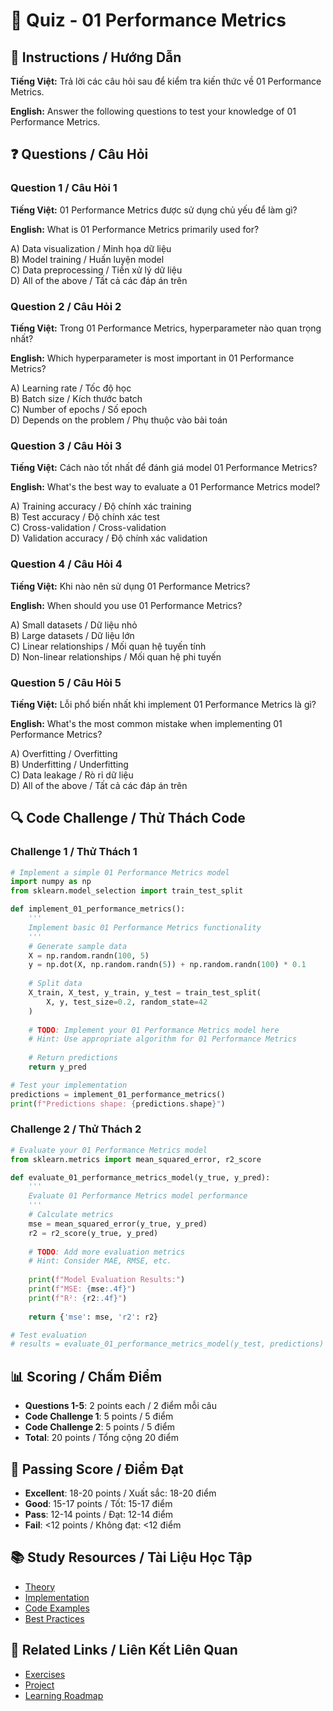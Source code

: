 # 🧠 Quiz - 01 Performance Metrics

## 📝 Instructions / Hướng Dẫn

**Tiếng Việt:** Trả lời các câu hỏi sau để kiểm tra kiến thức về 01 Performance Metrics.

**English:** Answer the following questions to test your knowledge of 01 Performance Metrics.

## ❓ Questions / Câu Hỏi

### Question 1 / Câu Hỏi 1
**Tiếng Việt:** 01 Performance Metrics được sử dụng chủ yếu để làm gì?

**English:** What is 01 Performance Metrics primarily used for?

A) Data visualization / Minh họa dữ liệu  
B) Model training / Huấn luyện model  
C) Data preprocessing / Tiền xử lý dữ liệu  
D) All of the above / Tất cả các đáp án trên

### Question 2 / Câu Hỏi 2
**Tiếng Việt:** Trong 01 Performance Metrics, hyperparameter nào quan trọng nhất?

**English:** Which hyperparameter is most important in 01 Performance Metrics?

A) Learning rate / Tốc độ học  
B) Batch size / Kích thước batch  
C) Number of epochs / Số epoch  
D) Depends on the problem / Phụ thuộc vào bài toán

### Question 3 / Câu Hỏi 3
**Tiếng Việt:** Cách nào tốt nhất để đánh giá model 01 Performance Metrics?

**English:** What's the best way to evaluate a 01 Performance Metrics model?

A) Training accuracy / Độ chính xác training  
B) Test accuracy / Độ chính xác test  
C) Cross-validation / Cross-validation  
D) Validation accuracy / Độ chính xác validation

### Question 4 / Câu Hỏi 4
**Tiếng Việt:** Khi nào nên sử dụng 01 Performance Metrics?

**English:** When should you use 01 Performance Metrics?

A) Small datasets / Dữ liệu nhỏ  
B) Large datasets / Dữ liệu lớn  
C) Linear relationships / Mối quan hệ tuyến tính  
D) Non-linear relationships / Mối quan hệ phi tuyến

### Question 5 / Câu Hỏi 5
**Tiếng Việt:** Lỗi phổ biến nhất khi implement 01 Performance Metrics là gì?

**English:** What's the most common mistake when implementing 01 Performance Metrics?

A) Overfitting / Overfitting  
B) Underfitting / Underfitting  
C) Data leakage / Rò rỉ dữ liệu  
D) All of the above / Tất cả các đáp án trên

## 🔍 Code Challenge / Thử Thách Code

### Challenge 1 / Thử Thách 1
```python
# Implement a simple 01 Performance Metrics model
import numpy as np
from sklearn.model_selection import train_test_split

def implement_01_performance_metrics():
    '''
    Implement basic 01 Performance Metrics functionality
    '''
    # Generate sample data
    X = np.random.randn(100, 5)
    y = np.dot(X, np.random.randn(5)) + np.random.randn(100) * 0.1
    
    # Split data
    X_train, X_test, y_train, y_test = train_test_split(
        X, y, test_size=0.2, random_state=42
    )
    
    # TODO: Implement your 01 Performance Metrics model here
    # Hint: Use appropriate algorithm for 01 Performance Metrics
    
    # Return predictions
    return y_pred

# Test your implementation
predictions = implement_01_performance_metrics()
print(f"Predictions shape: {predictions.shape}")
```

### Challenge 2 / Thử Thách 2
```python
# Evaluate your 01 Performance Metrics model
from sklearn.metrics import mean_squared_error, r2_score

def evaluate_01_performance_metrics_model(y_true, y_pred):
    '''
    Evaluate 01 Performance Metrics model performance
    '''
    # Calculate metrics
    mse = mean_squared_error(y_true, y_pred)
    r2 = r2_score(y_true, y_pred)
    
    # TODO: Add more evaluation metrics
    # Hint: Consider MAE, RMSE, etc.
    
    print(f"Model Evaluation Results:")
    print(f"MSE: {mse:.4f}")
    print(f"R²: {r2:.4f}")
    
    return {'mse': mse, 'r2': r2}

# Test evaluation
# results = evaluate_01_performance_metrics_model(y_test, predictions)
```

## 📊 Scoring / Chấm Điểm

- **Questions 1-5**: 2 points each / 2 điểm mỗi câu
- **Code Challenge 1**: 5 points / 5 điểm
- **Code Challenge 2**: 5 points / 5 điểm
- **Total**: 20 points / Tổng cộng 20 điểm

## 🎯 Passing Score / Điểm Đạt

- **Excellent**: 18-20 points / Xuất sắc: 18-20 điểm
- **Good**: 15-17 points / Tốt: 15-17 điểm  
- **Pass**: 12-14 points / Đạt: 12-14 điểm
- **Fail**: <12 points / Không đạt: <12 điểm

## 📚 Study Resources / Tài Liệu Học Tập

- [Theory](./THEORY_01_performance_metrics.md)
- [Implementation](./IMPLEMENTATION_01_performance_metrics.md)
- [Code Examples](./CODE_EXAMPLES_01_performance_metrics.md)
- [Best Practices](./BEST_PRACTICES_01_performance_metrics.md)

## 🔗 Related Links / Liên Kết Liên Quan

- [Exercises](./EXERCISES_01_performance_metrics.md)
- [Project](./PROJECT_01_performance_metrics.md)
- [Learning Roadmap](./LEARNING_ROADMAP_01_performance_metrics.md)
